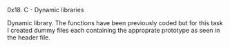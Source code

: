 0x18. C - Dynamic libraries

Dynamic library. The functions have been previously coded but for this task I created dummy files each containing the approprate prototype as seen in the header file.
